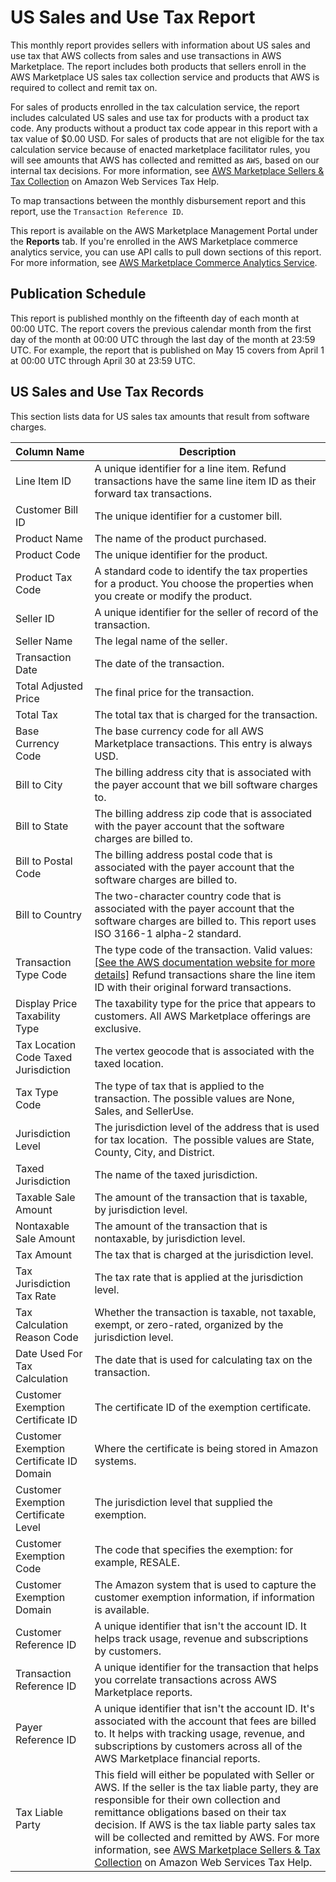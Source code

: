 # US Sales and Use Tax Report<a name="u.s.-sales-and-use-tax-report"></a>

 This monthly report provides sellers with information about US sales and use tax that AWS collects from sales and use transactions in AWS Marketplace\. The report includes both products that sellers enroll in the AWS Marketplace US sales tax collection service and products that AWS is required to collect and remit tax on\.

For sales of products enrolled in the tax calculation service, the report includes calculated US sales and use tax for products with a product tax code\. Any products without a product tax code appear in this report with a tax value of $0\.00 USD\. For sales of products that are not eligible for the tax calculation service because of enacted marketplace facilitator rules, you will see amounts that AWS has collected and remitted as `AWS`, based on our internal tax decisions\. For more information, see [AWS Marketplace Sellers & Tax Collection](http://aws.amazon.com/tax-help/marketplace) on Amazon Web Services Tax Help\.

To map transactions between the monthly disbursement report and this report, use the `Transaction Reference ID`\.

This report is available on the AWS Marketplace Management Portal under the **Reports** tab\. If you're enrolled in the AWS Marketplace commerce analytics service, you can use API calls to pull down sections of this report\. For more information, see [AWS Marketplace Commerce Analytics Service](commerce-analytics-service.md)\. 

## Publication Schedule<a name="publication-schedule-5"></a>

 This report is published monthly on the fifteenth day of each month at 00:00 UTC\. The report covers the previous calendar month from the first day of the month at 00:00 UTC through the last day of the month at 23:59 UTC\. For example, the report that is published on May 15 covers from April 1 at 00:00 UTC through April 30 at 23:59 UTC\. 

## US Sales and Use Tax Records<a name="section-1-us-sales-and-use-tax-records"></a>

 This section lists data for US sales tax amounts that result from software charges\. 


|  Column Name  |  Description  | 
| --- | --- | 
|  Line Item ID  |  A unique identifier for a line item\. Refund transactions have the same line item ID as their forward tax transactions\.  | 
|  Customer Bill ID  |  The unique identifier for a customer bill\.  | 
|  Product Name  |  The name of the product purchased\.  | 
|  Product Code  |  The unique identifier for the product\. | 
|  Product Tax Code  |  A standard code to identify the tax properties for a product\. You choose the properties when you create or modify the product\.  | 
|  Seller ID  |  A unique identifier for the seller of record of the transaction\.  | 
|  Seller Name  |  The legal name of the seller\.  | 
|  Transaction Date  |  The date of the transaction\.  | 
|  Total Adjusted Price  |  The final price for the transaction\.  | 
|  Total Tax  |  The total tax that is charged for the transaction\.  | 
|  Base Currency Code  |  The base currency code for all AWS Marketplace transactions\. This entry is always USD\.  | 
|  Bill to City  |  The billing address city that is associated with the payer account that we bill software charges to\. | 
|  Bill to State  | The billing address zip code that is associated with the payer account that the software charges are billed to\. | 
|  Bill to Postal Code  | The billing address postal code that is associated with the payer account that the software charges are billed to\.  | 
|  Bill to Country  |  The two\-character country code that is associated with the payer account that the software charges are billed to\. This report uses ISO 3166\-1 alpha\-2 standard\.  | 
|  Transaction Type Code  |   The type code of the transaction\. Valid values: [\[See the AWS documentation website for more details\]](http://docs.aws.amazon.com/marketplace/latest/userguide/u.s.-sales-and-use-tax-report.html)  Refund transactions share the line item ID with their original forward transactions\.   | 
|  Display Price Taxability Type  |  The taxability type for the price that appears to customers\. All AWS Marketplace offerings are exclusive\.  | 
|  Tax Location Code Taxed Jurisdiction  |  The vertex geocode that is associated with the taxed location\.  | 
|  Tax Type Code  |  The type of tax that is applied to the transaction\. The possible values are None, Sales, and SellerUse\.  | 
|  Jurisdiction Level  |  The jurisdiction level of the address that is used for tax location\.  The possible values are State, County, City, and District\.  | 
|  Taxed Jurisdiction  |  The name of the taxed jurisdiction\.  | 
|  Taxable Sale Amount  |  The amount of the transaction that is taxable, by jurisdiction level\.  | 
|  Nontaxable Sale Amount  |  The amount of the transaction that is nontaxable, by jurisdiction level\.  | 
|  Tax Amount  |  The tax that is charged at the jurisdiction level\.  | 
|  Tax Jurisdiction Tax Rate  |  The tax rate that is applied at the jurisdiction level\.  | 
|  Tax Calculation Reason Code  |  Whether the transaction is taxable, not taxable, exempt, or zero\-rated, organized by the jurisdiction level\.  | 
|  Date Used For Tax Calculation  |  The date that is used for calculating tax on the transaction\.  | 
|  Customer Exemption Certificate ID  |  The certificate ID of the exemption certificate\.  | 
|  Customer Exemption Certificate ID Domain  | Where the certificate is being stored in Amazon systems\.  | 
|  Customer Exemption Certificate Level  |  The jurisdiction level that supplied the exemption\.  | 
|  Customer Exemption Code  |  The code that specifies the exemption: for example, RESALE\.  | 
|  Customer Exemption Domain  |  The Amazon system that is used to capture the customer exemption information, if information is available\.  | 
|  Customer Reference ID  |  A unique identifier that isn't the account ID\. It helps track usage, revenue and subscriptions by customers\. | 
|  Transaction Reference ID  |  A unique identifier for the transaction that helps you correlate transactions across AWS Marketplace reports\.  | 
|  Payer Reference ID  |  A unique identifier that isn't the account ID\. It's associated with the account that fees are billed to\. It helps with tracking usage, revenue, and subscriptions by customers across all of the AWS Marketplace financial reports\. | 
| Tax Liable Party | This field will either be populated with Seller or AWS\. If the seller is the tax liable party, they are responsible for their own collection and remittance obligations based on their tax decision\. If AWS is the tax liable party sales tax will be collected and remitted by AWS\. For more information, see [AWS Marketplace Sellers & Tax Collection](http://aws.amazon.com/tax-help/marketplace) on Amazon Web Services Tax Help\. | 